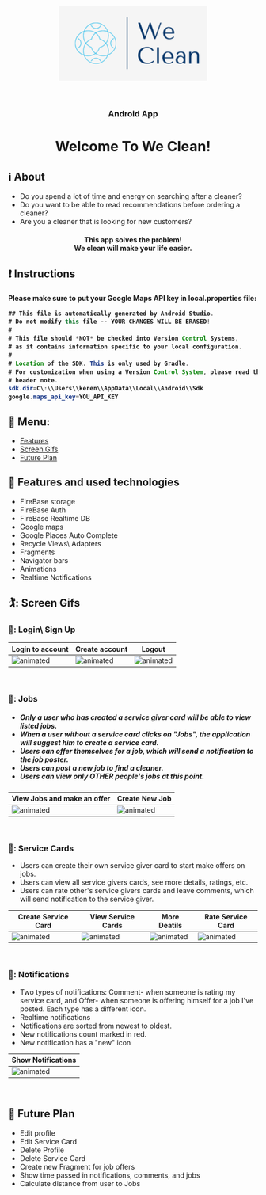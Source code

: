 <p align="center"><img src="app/src/main/res/drawable/ic_logo.png" height="150" width="300"></p>
<br/>
<h3 align="center">Android App</h3>
<h1 align="center">Welcome To We Clean!</h1>


## :information_source: About 
- Do you spend a lot of time and energy on searching after a cleaner?
- Do you want to be able to read recommendations before ordering a cleaner? 
- Are you a cleaner that is looking for new customers?
<h4 align="center">This app solves the problem!</br>
We clean will make your life easier. 
</h4> 

## :exclamation: Instructions 
<h4>Please make sure to put your Google Maps API key in local.properties file:
 </br>
 
```Java
## This file is automatically generated by Android Studio.
# Do not modify this file -- YOUR CHANGES WILL BE ERASED!
#
# This file should *NOT* be checked into Version Control Systems,
# as it contains information specific to your local configuration.
#
# Location of the SDK. This is only used by Gradle.
# For customization when using a Version Control System, please read the
# header note.
sdk.dir=C\:\\Users\\keren\\AppData\\Local\\Android\\Sdk
google.maps_api_key=YOU_API_KEY
```
  
</h4> 
  
## :link: Menu:

- [Features](https://github.com/kerenrachev/WeClean_Android/blob/master/README.md#space_invader-features)</br>
- [Screen Gifs](https://github.com/kerenrachev/WeClean_Android/blob/master/README.md#iphone-screen-gifs)</br>
- [Future Plan](https://github.com/kerenrachev/WeClean_Android/blob/master/README.md#pencil-future-plan)</br>


## :space_invader: Features and used technologies
- FireBase storage
- FireBase Auth
- FireBase Realtime DB
- Google maps
- Google Places Auto Complete
- Recycle Views\ Adapters
- Fragments
- Navigator bars
- Animations
- Realtime Notifications

## 🏌️: Screen Gifs

### 📲: Login\ Sign Up
|Login to account|Create account|Logout|
|--|--|--|
|<img src="https://media.giphy.com/media/NwaYMQdhULhU7BCc2A/giphy.gif" alt="animated"/>|<img src="https://media.giphy.com/media/tCIQSofpyNMwA5swNf/giphy.gif" alt="animated"/>|<img src="https://media.giphy.com/media/4B0tR1Skn7JHW1Ir4W/giphy.gif" alt="animated"/>|

</br>

### 👔: Jobs
<h5>

 - Only a user who has created a service giver card will be able to view listed jobs.
 - When a user without a service card clicks on "Jobs", the application will suggest him to create a service card.
 - Users can offer themselves for a job, which will send a notification to the job poster.
 - Users can post a new job to find a cleaner.
 - Users can view only OTHER people's jobs at this point.</h5>

|View Jobs and make an offer|Create New Job|
|--|--|
|<img src="https://media.giphy.com/media/JS7mhYEFoRnbB7jWAZ/giphy.gif" alt="animated"/>|<img src="https://media.giphy.com/media/ON3Blh5pjz37Fv3K63/giphy.gif" alt="animated"/>|

</br>

### 📇: Service Cards

 - Users can create their own service giver card to start make offers on jobs.
 - Users can view all service givers cards, see more details, ratings, etc.
 - Users can rate other's service givers cards and leave comments, which will send notification to the service giver.</h5>

|Create Service Card|View Service Cards|More Deatils|Rate Service Card|
|--|--|--|--|
|<img src="https://media.giphy.com/media/XVPoUNEsqmtDgX7ebV/giphy.gif" alt="animated"/>|<img src="https://media.giphy.com/media/3KttrfQb9tfbuqnIdg/giphy.gif" alt="animated"/>|<img src="https://media.giphy.com/media/69xbRl38qMYWRkKJEZ/giphy.gif" alt="animated"/>|<img src="https://media.giphy.com/media/ddaFKn22Z7c2BhSSRc/giphy.gif" alt="animated"/>|

</br>

### 🔔: Notifications

 - Two types of notifications: Comment- when someone is rating my service card, and Offer- when someone is offering himself for a job I've posted. Each type has a different icon.
 - Realtime notifications
 - Notifications are sorted from newest to oldest.
 - New notifications count marked in red.
 - New notification has a "new" icon</h5>

|Show Notifications|
|--|
|<img src="https://media.giphy.com/media/2aupQURcCNADCKN9zw/giphy.gif" alt="animated"/>|

</br>



## :pencil: Future Plan 
- Edit profile
- Edit Service Card
- Delete Profile
- Delete Service Card
- Create new Fragment for job offers
- Show time passed in notifications, comments, and jobs
- Calculate distance from user to Jobs



